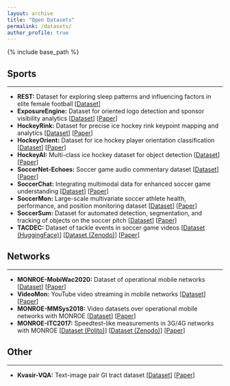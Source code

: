 ```yaml
---
layout: archive
title: "Open Datasets"
permalink: /datasets/
author_profile: true
---
```


{% include base_path %}


## Sports
---

- **REST:** Dataset for exploring sleep patterns and influencing factors in elite female football [[Dataset](https://zenodo.org/records/16937033)] <!-- [[Paper](TBC)] -->
- **ExposureEngine:** Dataset for oriented logo detection and sponsor visibility analytics [[Dataset](https://huggingface.co/datasets/SimulaMet-HOST/ExposureEngine)] [[Paper](https://arxiv.org/abs/2510.04739)]
- **HockeyRink:** Dataset for precise ice hockey rink keypoint mapping and analytics [[Dataset](https://huggingface.co/datasets/SimulaMet-HOST/HockeyRink)] [[Paper](https://doi.org/10.1145/3712676.3718338)]
- **HockeyOrient:** Dataset for ice hockey player orientation classification [[Dataset](https://huggingface.co/datasets/SimulaMet-HOST/HockeyOrient)] [[Paper](https://doi.org/10.1145/3712676.3718342)]
- **HockeyAI:** Multi-class ice hockey dataset for object detection [[Dataset](https://huggingface.co/datasets/SimulaMet-HOST/HockeyAI)] [[Paper](https://doi.org/10.1145/3712676.3718335)]
- **SoccerNet-Echoes:** Soccer game audio commentary dataset [[Dataset](https://huggingface.co/datasets/SoccerNet/SN-echoes)] [[Paper](https://doi.org/10.1109/ISM63611.2024.00016)]
- **SoccerChat:** Integrating multimodal data for enhanced soccer game understanding [[Dataset](https://huggingface.co/datasets/SimulaMet/SoccerChat)] [[Paper](https://doi.org/10.48550/arXiv.2505.16630)]
- **SoccerMon:** Large-scale multivariate soccer athlete health, performance, and position monitoring dataset [[Dataset](https://doi.org/10.5281/zenodo.10033831)] [[Paper](https://doi.org/10.1038/s41597-024-03386-x)]
- **SoccerSum:** Dataset for automated detection, segmentation, and tracking of objects on the soccer pitch [[Dataset](https://doi.org/10.5281/zenodo.10612083)] [[Paper](https://doi.org/10.1145/3625468.3652180)]
- **TACDEC:** Dataset of tackle events in soccer game videos [[Dataset (HuggingFace)](https://huggingface.co/datasets/SimulaMet-HOST/TACDEC)] [[Dataset (Zenodo)](https://doi.org/10.5281/zenodo.10611978)] [[Paper](https://doi.org/10.1145/3625468.3652166)]



## Networks
---

- **MONROE-MobiWac2020:** Dataset of operational mobile networks [[Dataset](https://smartdata.polito.it/mobile-networks-open-dataset/)] [[Paper](https://doi.org/10.1145/3416012.3424619)]
- **VideoMon:** YouTube video streaming in mobile networks [[Dataset](https://doi.org/10.5281/zenodo.1415521)] [[Paper](https://doi.org/10.1002/nem.2058)]
- **MONROE-MMSys2018:** Video datasets over operational mobile networks with MONROE [[Dataset](https://doi.org/10.5281/zenodo.1188410)] [[Paper](https://doi.org/10.1145/3204949.3208138)]
- **MONROE-ITC2017:** Speedtest-like measurements in 3G/4G networks with MONROE [[Dataset (Polito)](http://www.tstat.polito.it/traces-http-bulk-download.shtml)] [[Dataset (Zenodo)](https://doi.org/10.5281/zenodo.887540)] [[Paper](https://doi.org/10.23919/ITC.2017.8064353)]



## Other
---

- **Kvasir-VQA:** Text-image pair GI tract dataset [[Dataset](https://huggingface.co/datasets/SimulaMet-HOST/Kvasir-VQA)] [[Paper](https://doi.org/10.1145/3689096.3689458)]
